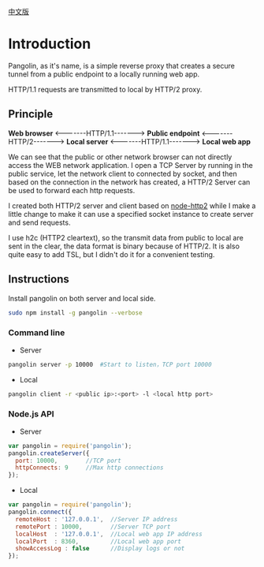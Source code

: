 [中文版](README_zh-CN.md)

# Introduction

Pangolin, as it's name, is a simple reverse proxy that creates a secure tunnel from a public endpoint to a locally running web app. 

HTTP/1.1 requests are transmitted to local by HTTP/2 proxy.

## Principle 

**Web browser** <-------HTTP/1.1-------> **Public endpoint** <-------HTTP/2-------> **Local server** <-------HTTP/1.1-------> **Local web app**

We can see that the public or other network browser can not directly access the WEB network application. I open a TCP Server by running in the public service, let the network client to connected by socket, and then based on the connection in the network has created, a HTTP/2 Server can be used to forward each http requests.

I created both HTTP/2 server and client based on [node-http2](https://github.com/molnarg/node-http2) while I make a little change to make it can use a specified socket instance to create server and send requests.

I use h2c (HTTP2 cleartext), so the transmit data from public to local are sent in the clear, the data format is binary because of HTTP/2. It is also quite easy to add TSL, but I didn't do it for a convenient testing.

## Instructions

Install pangolin on both server and local side.

```bash
sudo npm install -g pangolin --verbose
```

### Command line

* Server

```bash
pangolin server -p 10000  #Start to listen，TCP port 10000
```

* Local

```bash
pangolin client -r <public ip>:<port> -l <local http port>
```

### Node.js API

* Server

```js
var pangolin = require('pangolin');
pangolin.createServer({
  port: 10000,        //TCP port
  httpConnects: 9     //Max http connections
});
```

* Local

```js
var pangolin = require('pangolin');
pangolin.connect({
  remoteHost : '127.0.0.1',  //Server IP address
  remotePort : 10000,        //Server TCP port
  localHost  : '127.0.0.1',  //Local web app IP address
  localPort  : 8360,         //Local web app port
  showAccessLog : false      //Display logs or not   
});
```


